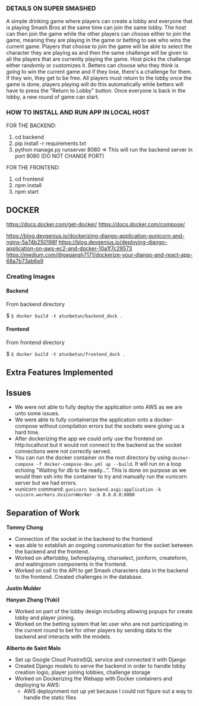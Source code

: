### DETAILS ON SUPER SMASHED ###
A simple drinking game where players can create a lobby and everyone that is playing Smash Bros at the same time can join the same lobby. The host can then join the game while the other players can choose either to join the game, meaning they are playing in the game or betting to see who wins the current game. Players that choose to join the game will be able to select the character they are playing as and then the same challenge will be given to all the players that are currently playing the game. Host picks the challenge either randomly or customizes it. Betters can choose who they think is going to win the current game and if they lose, there's a challenge for them. If they win, they get to be free. All players must return to the lobby once the game is done, players playing will do this automatically while betters will have to press the "Return to Lobby" button. Once everyone is back in the lobby, a new round of game can start.


### HOW TO INSTALL AND RUN APP IN LOCAL HOST ###
FOR THE BACKEND:
1. cd backend
2. pip install -r requirements.txt
3. python manage.py runserver 8080 => This will run the backend server in port 8080 (DO NOT CHANGE PORT)

FOR THE FRONTEND:
1. cd frontend
2. npm install
3. npm start





## DOCKER
https://docs.docker.com/get-docker/
https://docs.docker.com/compose/

https://blog.devgenius.io/dockerizing-django-application-gunicorn-and-nginx-5a74b250198f
https://blog.devgenius.io/deploying-django-application-on-aws-ec2-and-docker-10a1f7c29573
https://medium.com/@gagansh7171/dockerize-your-django-and-react-app-68a7b73ab6e9

### Creating Images
#### Backend
From backend directory

$ `$ docker build -t atunbetun/backend_dock .`

#### Frontend
From frontend directory

$ `$ docker build -t atunbetun/frontend_dock .`

## Extra Features Implemented

## Issues
- We were not able to fully deploy the application onto AWS as we are unto some issues.
- We were able to fully containerize the application onto a docker-compose without compilation errors but the sockets were giving us a hard time.
- After dockerizing the app we could only use the frontend on http:localhost but it would not connect to the backend as the socket connections were not correctly served.
- You can run the docker container on the root directory by using `docker-compose -f docker-compose-dev.yml up --build`. It will run on a
loop echoing "Waiting for db to be ready...". This is done on purpose as we would then ssh into the container to try and manually run the vunicorn server but we had errors.
- vunicorn command: `gunicorn backend.asgi:application -k uvicorn.workers.UvicornWorker -b 0.0.0.0:8000`

## Separation of Work

**Tommy Chong** 
- Connection of the socket in the backend to the frontend
- was able to establish an ongoing communication for the socket between the backend and the frontend. 
- Worked on afterlobby, beforeplaying, charselect, joinform, createform, and waitingroom components in the frontend. 
- Worked on call to the API to get Smash characters data in the backend to the frontend. Created challenges in the database.

**Justin Mulder** 

**Hanyan Zhang (Yuki)** 
- Worked on part of the lobby design including allowing popups for create lobby and player joining. 
- Worked on the betting system that let user who are not participating in the current round to bet for other players by sending data to the backend and interacts with the models.

**Alberto de Saint Malo** 
- Set up Google Cloud PostreSQL service and connected it with Django
- Created Django models to serve the backend in order to handle lobby creation logio, player joining lobbies, challenge storage
- Worked on Dockerizing the Webapp with Docker containers and deploying to AWS:
  - AWS deploynment not up yet because I could not figure out a way to handle the static files

